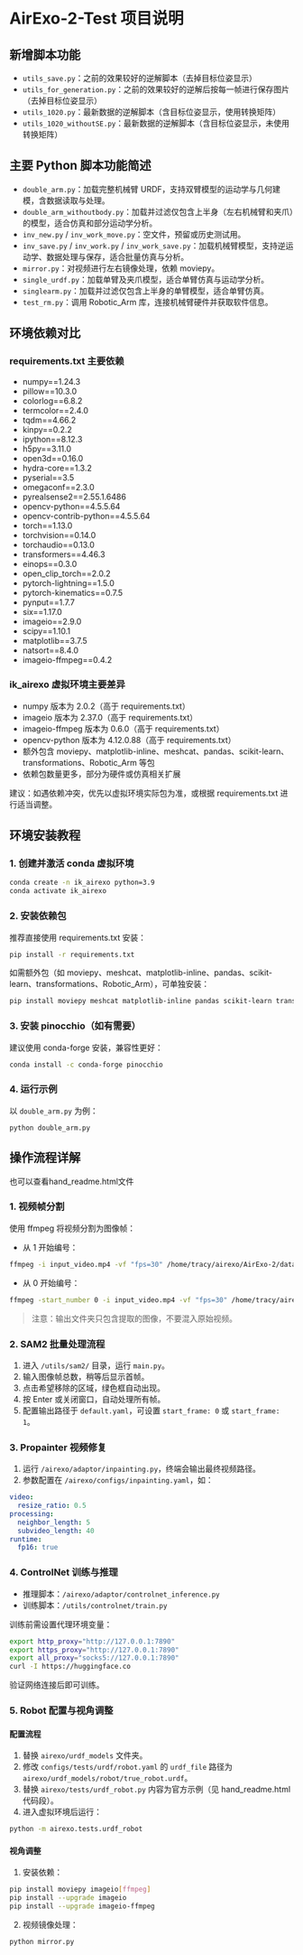 # AirExo-2-Test 项目说明

## 新增脚本功能

- `utils_save.py`：之前的效果较好的逆解脚本（去掉目标位姿显示）
- `utils_for_generation.py`：之前的效果较好的逆解后按每一帧进行保存图片（去掉目标位姿显示）
- `utils_1020.py`：最新数据的逆解脚本（含目标位姿显示，使用转换矩阵）
- `utils_1020_withoutSE.py`：最新数据的逆解脚本（含目标位姿显示，未使用转换矩阵）

## 主要 Python 脚本功能简述

- `double_arm.py`：加载完整机械臂 URDF，支持双臂模型的运动学与几何建模，含数据读取与处理。
- `double_arm_withoutbody.py`：加载并过滤仅包含上半身（左右机械臂和夹爪）的模型，适合仿真和部分运动学分析。
- `inv_new.py` / `inv_work_move.py`：空文件，预留或历史测试用。
- `inv_save.py` / `inv_work.py` / `inv_work_save.py`：加载机械臂模型，支持逆运动学、数据处理与保存，适合批量仿真与分析。
- `mirror.py`：对视频进行左右镜像处理，依赖 moviepy。
- `single_urdf.py`：加载单臂及夹爪模型，适合单臂仿真与运动学分析。
- `singlearm.py`：加载并过滤仅包含上半身的单臂模型，适合单臂仿真。
- `test_rm.py`：调用 Robotic_Arm 库，连接机械臂硬件并获取软件信息。

## 环境依赖对比

### requirements.txt 主要依赖
- numpy==1.24.3
- pillow==10.3.0
- colorlog==6.8.2
- termcolor==2.4.0
- tqdm==4.66.2
- kinpy==0.2.2
- ipython==8.12.3
- h5py==3.11.0
- open3d==0.16.0
- hydra-core==1.3.2
- pyserial==3.5
- omegaconf==2.3.0
- pyrealsense2==2.55.1.6486
- opencv-python==4.5.5.64
- opencv-contrib-python==4.5.5.64
- torch==1.13.0
- torchvision==0.14.0
- torchaudio==0.13.0
- transformers==4.46.3
- einops==0.3.0
- open_clip_torch==2.0.2
- pytorch-lightning==1.5.0
- pytorch-kinematics==0.7.5
- pynput==1.7.7
- six==1.17.0
- imageio==2.9.0
- scipy==1.10.1
- matplotlib==3.7.5
- natsort==8.4.0
- imageio-ffmpeg==0.4.2

### ik_airexo 虚拟环境主要差异
- numpy 版本为 2.0.2（高于 requirements.txt）
- imageio 版本为 2.37.0（高于 requirements.txt）
- imageio-ffmpeg 版本为 0.6.0（高于 requirements.txt）
- opencv-python 版本为 4.12.0.88（高于 requirements.txt）
- 额外包含 moviepy、matplotlib-inline、meshcat、pandas、scikit-learn、transformations、Robotic_Arm 等包
- 依赖包数量更多，部分为硬件或仿真相关扩展

建议：如遇依赖冲突，优先以虚拟环境实际包为准，或根据 requirements.txt 进行适当调整。

## 环境安装教程

### 1. 创建并激活 conda 虚拟环境
```bash
conda create -n ik_airexo python=3.9
conda activate ik_airexo
```

### 2. 安装依赖包
推荐直接使用 requirements.txt 安装：
```bash
pip install -r requirements.txt
```
如需额外包（如 moviepy、meshcat、matplotlib-inline、pandas、scikit-learn、transformations、Robotic_Arm），可单独安装：
```bash
pip install moviepy meshcat matplotlib-inline pandas scikit-learn transformations Robotic_Arm
```

### 3. 安装 pinocchio（如有需要）
建议使用 conda-forge 安装，兼容性更好：
```bash
conda install -c conda-forge pinocchio
```

### 4. 运行示例
以 `double_arm.py` 为例：
```
python double_arm.py
```

## 操作流程详解

也可以查看hand_readme.html文件

### 1. 视频帧分割
使用 ffmpeg 将视频分割为图像帧：
- 从 1 开始编号：
```bash
ffmpeg -i input_video.mp4 -vf "fps=30" /home/tracy/airexo/AirExo-2/data/train/scene_0036/color/%d.png
```
- 从 0 开始编号：
```bash
ffmpeg -start_number 0 -i input_video.mp4 -vf "fps=30" /home/tracy/airexo/AirExo-2/data/train/scene_0036/color/%d.png
```
> 注意：输出文件夹只包含提取的图像，不要混入原始视频。

### 2. SAM2 批量处理流程
1. 进入 `/utils/sam2/` 目录，运行 `main.py`。
2. 输入图像帧总数，稍等后显示首帧。
3. 点击希望移除的区域，绿色框自动出现。
4. 按 Enter 或关闭窗口，自动处理所有帧。
5. 配置输出路径于 `default.yaml`，可设置 `start_frame: 0` 或 `start_frame: 1`。

### 3. Propainter 视频修复
1. 运行 `/airexo/adaptor/inpainting.py`，终端会输出最终视频路径。
2. 参数配置在 `/airexo/configs/inpainting.yaml`，如：
```yaml
video:
  resize_ratio: 0.5
processing:
  neighbor_length: 5
  subvideo_length: 40
runtime:
  fp16: true
```

### 4. ControlNet 训练与推理
- 推理脚本：`/airexo/adaptor/controlnet_inference.py`
- 训练脚本：`/utils/controlnet/train.py`

训练前需设置代理环境变量：
```bash
export http_proxy="http://127.0.0.1:7890"
export https_proxy="http://127.0.0.1:7890"
export all_proxy="socks5://127.0.0.1:7890"
curl -I https://huggingface.co
```
验证网络连接后即可训练。

### 5. Robot 配置与视角调整
#### 配置流程
1. 替换 `airexo/urdf_models` 文件夹。
2. 修改 `configs/tests/urdf/robot.yaml` 的 `urdf_file` 路径为 `airexo/urdf_models/robot/true_robot.urdf`。
3. 替换 `airexo/tests/urdf_robot.py` 内容为官方示例（见 hand_readme.html 代码段）。
4. 进入虚拟环境后运行：
```bash
python -m airexo.tests.urdf_robot
```

#### 视角调整
1. 安装依赖：
```bash
pip install moviepy imageio[ffmpeg]
pip install --upgrade imageio
pip install --upgrade imageio-ffmpeg
```

2. 视频镜像处理：
```
python mirror.py
```